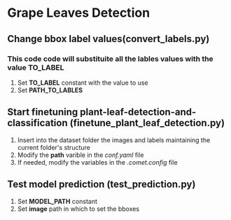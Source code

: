 # Grape Leaves Detection

## Change bbox label values(convert_labels.py)
### This code code will substituite all the lables values with the value TO_LABEL
1. Set **TO_LABEL** constant with the value to use
2. Set **PATH_TO_LABLES**


## Start finetuning plant-leaf-detection-and-classification (finetune_plant_leaf_detection.py)

1. Insert into the dataset folder the images and labels maintaining the current folder's structure
2. Modify the **path** varible in the *conf.yaml* file
3. If needed, modify the variables in the *.comet.config* file

## Test model prediction (test_prediction.py)
1. Set **MODEL_PATH** constant 
2. Set **image** path in which to set the bboxes


